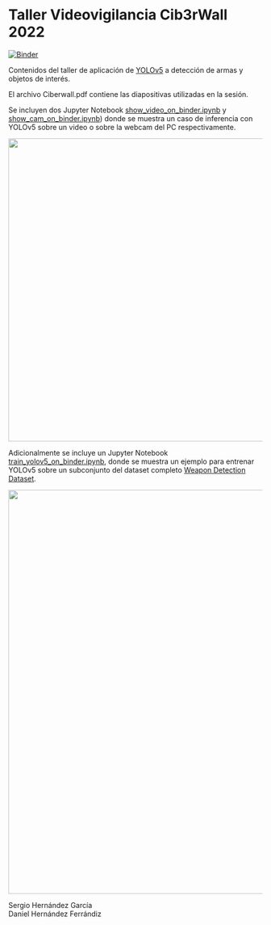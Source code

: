 # Taller Videovigilancia Cib3rWall 2022

[![Binder](https://mybinder.org/badge_logo.svg)](https://mybinder.org/v2/gh/capo-urjc/TallerVideovigilanciaCiberwall2022/HEAD?urlpath=https%3A%2F%2Fgithub.com%2Fcapo-urjc%2FTallerVideovigilanciaCiberwall2022%2Fblob%2Fmain%2Fshow_video_on_binder.ipynb)

Contenidos del taller de aplicación de [YOLOv5](https://github.com/ultralytics/yolov5) a detección de armas y objetos de interés.

El archivo Ciberwall.pdf contiene las diapositivas utilizadas en la sesión.

Se incluyen dos Jupyter Notebook [show_video_on_binder.ipynb](https://github.com/SergioHdezG/TallerVideovigilanciaCiberwall2022/blob/master/show_video_on_binder.ipynb) y [show_cam_on_binder.ipynb](https://github.com/SergioHdezG/TallerVideovigilanciaCiberwall2022/blob/master/show_cam_on_binder.ipynb)) donde se muestra un caso de inferencia con YOLOv5 sobre un video o sobre la webcam del PC respectivamente.

<p align="center"><img src="https://user-images.githubusercontent.com/55389497/173614866-5d70e100-3b1d-4ca6-8c90-0ba70a17cd3d.png" width="600"></p>

Adicionalmente se incluye un Jupyter Notebook [train_yolov5_on_binder.ipynb](https://github.com/SergioHdezG/TallerVideovigilanciaCiberwall2022/blob/master/train_yolov5_on_binder.ipynb), donde se muestra un ejemplo para entrenar YOLOv5 sobre un subconjunto del dataset completo [Weapon Detection Dataset](https://github.com/ari-dasci/OD-WeaponDetection).

<p align="center"><img src="https://user-images.githubusercontent.com/55389497/173614517-b5223453-39fd-42b7-a8c8-d656f365255c.png" width="800"></p>
Sergio Hernández García 
<br />
Daniel Hernández Ferrándiz

